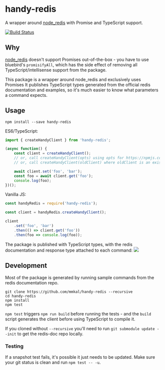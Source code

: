# handy-redis
A wrapper around [node_redis](https://npmjs.com/package/redis) with Promise and TypeScript support.

[![Build Status](https://travis-ci.org/mmkal/handy-redis.svg?branch=master)](https://travis-ci.org/mmkal/handy-redis)

## Why

[node_redis](https://npmjs.com/package/redis) doesn't support Promises out-of-the-box - you have to use bluebird's `promisifyAll`, which has the side effect of removing all TypeScript/intellisense support from the package.

This package is a wrapper around node_redis and exclusively uses Promises It publishes TypeScript types generated from the official redis documentation and examples, so it's much easier to know what parameters a command expects.

## Usage

```cli
npm install --save handy-redis
```

ES6/TypeScript:
```JavaScript
import { createHandyClient } from 'handy-redis';

(async function() {
    const client = createHandyClient();
    // or, call createHandyClient(opts) using opts for https://npmjs.com/package/redis
    // or, call createHandyClient(oldClient) where oldClient is an existing node_redis client.

    await client.set('foo', 'bar');
    const foo = await client.get('foo');
    console.log(foo);
})();
```

Vanilla JS:
```JavaScript
const handyRedis = require('handy-redis');

const client = handyRedis.createHandyClient();

client
    .set('foo', 'bar')
    .then(() => client.get('foo'))
    .then(foo => console.log(foo));
```

The package is published with TypeScript types, with the redis documentation and response type attached to each command:
![](./docs/intellisense.png)

## Development

Most of the package is generated by running sample commands from the redis documentation repo.

```cli
git clone https://github.com/mmkal/handy-redis --recursive
cd handy-redis
npm install
npm test
```

`npm test` triggers `npm run build` before running the tests - and the `build` script generates the client before using TypeScript to compile it.

If you cloned without `--recursive` you'll need to run `git submodule update --init` to get the redis-doc repo locally.

### Testing

If a snapshot test fails, it's possible it just needs to be updated. Make sure your git status is clean and run `npm test -- -u`.
